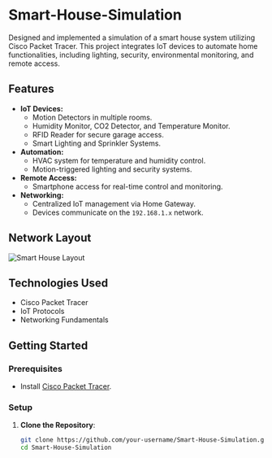 # Smart-House-Simulation

Designed and implemented a simulation of a smart house system utilizing Cisco Packet Tracer. This project integrates IoT devices to automate home functionalities, including lighting, security, environmental monitoring, and remote access.

## Features

- **IoT Devices:**
  - Motion Detectors in multiple rooms.
  - Humidity Monitor, CO2 Detector, and Temperature Monitor.
  - RFID Reader for secure garage access.
  - Smart Lighting and Sprinkler Systems.
- **Automation:**
  - HVAC system for temperature and humidity control.
  - Motion-triggered lighting and security systems.
- **Remote Access:**
  - Smartphone access for real-time control and monitoring.
- **Networking:**
  - Centralized IoT management via Home Gateway.
  - Devices communicate on the `192.168.1.x` network.

## Network Layout

![Smart House Layout](./path-to-your-image.png)

## Technologies Used

- Cisco Packet Tracer
- IoT Protocols
- Networking Fundamentals

## Getting Started

### Prerequisites

- Install [Cisco Packet Tracer](https://www.netacad.com/courses/packet-tracer).

### Setup

1. **Clone the Repository**:
   ```bash
   git clone https://github.com/your-username/Smart-House-Simulation.git
   cd Smart-House-Simulation
